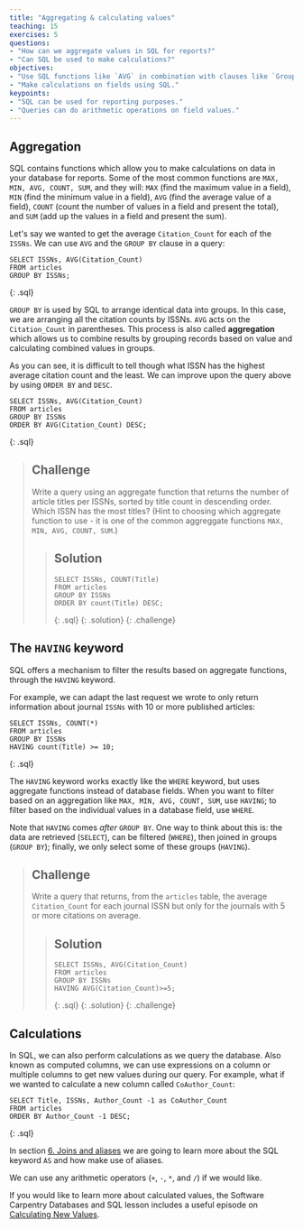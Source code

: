 ```yaml
---
title: "Aggregating & calculating values"
teaching: 15
exercises: 5
questions:
- "How can we aggregate values in SQL for reports?"
- "Can SQL be used to make calculations?"
objectives:
- "Use SQL functions like `AVG` in combination with clauses like `Group By` to aggregate values and return results for reports."
- "Make calculations on fields using SQL."
keypoints:
- "SQL can be used for reporting purposes."
- "Queries can do arithmetic operations on field values."
---
```


## Aggregation

SQL contains functions which allow you to make calculations on data in your database for reports. Some of the most common functions are `MAX, MIN, AVG, COUNT, SUM`, and they will: `MAX` (find the maximum value in a field), `MIN` (find the minimum value in a field), `AVG` (find the average value of a field), `COUNT` (count the number of values in a field and present the total), and `SUM` (add up the values in a field and present the sum).

Let's say we wanted to get the average `Citation_Count` for each of the `ISSNs`. We can use `AVG` and the `GROUP BY` clause in a query:

~~~
SELECT ISSNs, AVG(Citation_Count)
FROM articles
GROUP BY ISSNs;
~~~
{: .sql}

`GROUP BY` is used by SQL to arrange identical data into groups. In this case, we are arranging all the citation counts by ISSNs. `AVG` acts on the `Citation_Count` in parentheses. This process is also called **aggregation** which allows us to combine results by grouping records based on value and calculating combined values in groups.

As you can see, it is difficult to tell though what ISSN has the highest average citation count and the least. We can improve upon the query above by using `ORDER BY` and `DESC`. 

~~~
SELECT ISSNs, AVG(Citation_Count)
FROM articles
GROUP BY ISSNs 
ORDER BY AVG(Citation_Count) DESC;
~~~
{: .sql}

> ## Challenge
> Write a query using an aggregate function that returns the number of article titles per ISSNs, sorted by title count in descending order. Which ISSN has the most titles?  (Hint to choosing which aggregate function to use - it is one of the common aggreggate functions `MAX, MIN, AVG, COUNT, SUM`.)
>
> > ## Solution
> > ~~~
> > SELECT ISSNs, COUNT(Title)
> > FROM articles
> > GROUP BY ISSNs
> > ORDER BY count(Title) DESC;
> > ~~~
> > {: .sql}
> {: .solution}
{: .challenge}

## The `HAVING` keyword

SQL offers a mechanism to filter the results based on aggregate functions, through the `HAVING` keyword.

For example, we can adapt the last request we wrote to only return information about journal `ISSNs` with 10 or more published articles:

~~~
SELECT ISSNs, COUNT(*)
FROM articles
GROUP BY ISSNs
HAVING count(Title) >= 10;
~~~
{: .sql}

The `HAVING` keyword works exactly like the `WHERE` keyword, but uses aggregate functions instead of database fields.  When you want to filter based on an aggregation like `MAX, MIN, AVG, COUNT, SUM`, use `HAVING`; to filter based on the individual values in a database field, use `WHERE`.

Note that `HAVING` comes _after_ `GROUP BY`. One way to think about this is: the data are retrieved (`SELECT`), can be filtered (`WHERE`), then joined in groups (`GROUP BY`); finally, we only select some of these groups (`HAVING`).

> ## Challenge
> Write a query that returns, from the `articles` table, the average `Citation_Count` for each journal ISSN 
> but only for the journals with 5 or more citations on average.
>
> > ## Solution
> > ~~~
> > SELECT ISSNs, AVG(Citation_Count)
> > FROM articles
> > GROUP BY ISSNs
> > HAVING AVG(Citation_Count)>=5;
> > ~~~
> > {: .sql}
> {: .solution}
{: .challenge}

## Calculations

In SQL, we can also perform calculations as we query the database. Also known as computed columns, we can use expressions on a column or multiple columns to get new values during our query. For example, what if we wanted to calculate a new column called `CoAuthor_Count`:

~~~
SELECT Title, ISSNs, Author_Count -1 as CoAuthor_Count
FROM articles
ORDER BY Author_Count -1 DESC;
~~~
{: .sql}

In section [6. Joins and aliases](https://librarycarpentry.org/lc-sql/06-joins-aliases/index.html) we are going to learn more about the SQL keyword  `AS`  and how make use of aliases.

We can use any arithmetic operators (`+`, `-`, `*`, and `/`) if we would like.

If you would like to learn more about calculated values, the Software Carpentry Databases and SQL lesson includes a useful episode on [Calculating New Values](https://swcarpentry.github.io/sql-novice-survey/04-calc/index.html). 
